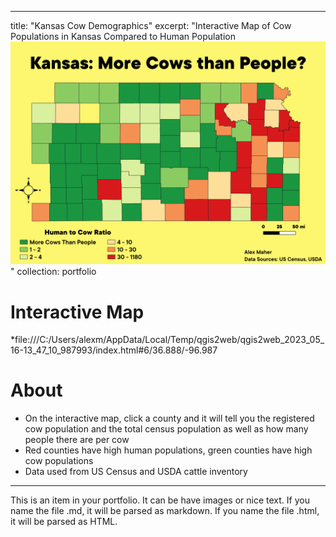 
---
title: "Kansas Cow Demographics"
excerpt: "Interactive Map of Cow Populations in Kansas Compared to Human Population <br/><img src='/images/KScowPrint.png'>"
collection: portfolio

Interactive Map
======
*file:///C:/Users/alexm/AppData/Local/Temp/qgis2web/qgis2web_2023_05_16-13_47_10_987993/index.html#6/36.888/-96.987

About
======
* On the interactive map, click a county and it will tell you the registered cow population and the total census population as well as how many people there are per cow
* Red counties have high human populations, green counties have high cow populations
* Data used from US Census and USDA cattle inventory

---

This is an item in your portfolio. It can be have images or nice text. If you name the file .md, it will be parsed as markdown. If you name the file .html, it will be parsed as HTML. 
